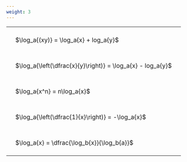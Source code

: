 ```yaml
---
weight: 3
---
```


<style type="text/css">
#T_b1880 th.col_heading {
  text-align: left;
  font-size: 1em;
}
#T_b1880 td {
  text-align: left;
  font-size: 1em;
  padding: 1.5em;
}
</style>
<table id="T_b1880">
  <thead>
  </thead>
  <tbody>
    <tr>
      <td id="T_b1880_row0_col0" class="data row0 col0" >$\log_a{(xy)} = \log_a{x} + log_a{y}$</td>
    </tr>
    <tr>
      <td id="T_b1880_row1_col0" class="data row1 col0" >$\log_a{\left(\dfrac{x}{y}\right)} = \log_a{x} - log_a{y}$</td>
    </tr>
    <tr>
      <td id="T_b1880_row2_col0" class="data row2 col0" >$\log_a{x^n} = n\log_a{x}$</td>
    </tr>
    <tr>
      <td id="T_b1880_row3_col0" class="data row3 col0" >$\log_a{\left(\dfrac{1}{x}\right)} = -\log_a{x}$</td>
    </tr>
    <tr>
      <td id="T_b1880_row4_col0" class="data row4 col0" >$\log_a{x} = \dfrac{\log_b{x}}{\log_b{a}}$</td>
    </tr>
  </tbody>
</table>

